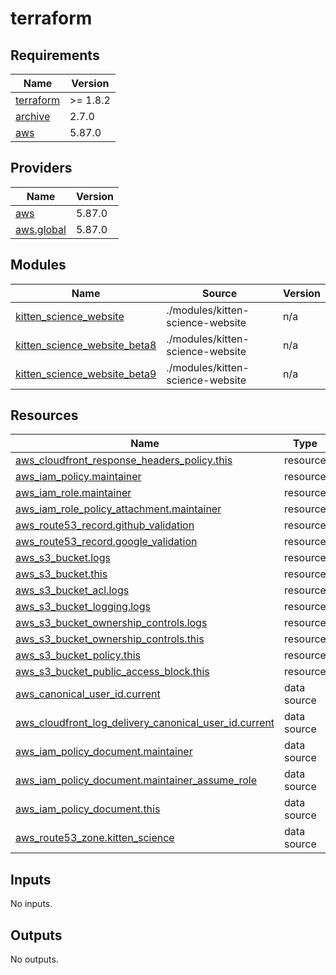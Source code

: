 # terraform

<!-- BEGINNING OF PRE-COMMIT-TERRAFORM DOCS HOOK -->
## Requirements

| Name | Version |
|------|---------|
| <a name="requirement_terraform"></a> [terraform](#requirement\_terraform) | >= 1.8.2 |
| <a name="requirement_archive"></a> [archive](#requirement\_archive) | 2.7.0 |
| <a name="requirement_aws"></a> [aws](#requirement\_aws) | 5.87.0 |

## Providers

| Name | Version |
|------|---------|
| <a name="provider_aws"></a> [aws](#provider\_aws) | 5.87.0 |
| <a name="provider_aws.global"></a> [aws.global](#provider\_aws.global) | 5.87.0 |

## Modules

| Name | Source | Version |
|------|--------|---------|
| <a name="module_kitten_science_website"></a> [kitten\_science\_website](#module\_kitten\_science\_website) | ./modules/kitten-science-website | n/a |
| <a name="module_kitten_science_website_beta8"></a> [kitten\_science\_website\_beta8](#module\_kitten\_science\_website\_beta8) | ./modules/kitten-science-website | n/a |
| <a name="module_kitten_science_website_beta9"></a> [kitten\_science\_website\_beta9](#module\_kitten\_science\_website\_beta9) | ./modules/kitten-science-website | n/a |

## Resources

| Name | Type |
|------|------|
| [aws_cloudfront_response_headers_policy.this](https://registry.terraform.io/providers/hashicorp/aws/5.87.0/docs/resources/cloudfront_response_headers_policy) | resource |
| [aws_iam_policy.maintainer](https://registry.terraform.io/providers/hashicorp/aws/5.87.0/docs/resources/iam_policy) | resource |
| [aws_iam_role.maintainer](https://registry.terraform.io/providers/hashicorp/aws/5.87.0/docs/resources/iam_role) | resource |
| [aws_iam_role_policy_attachment.maintainer](https://registry.terraform.io/providers/hashicorp/aws/5.87.0/docs/resources/iam_role_policy_attachment) | resource |
| [aws_route53_record.github_validation](https://registry.terraform.io/providers/hashicorp/aws/5.87.0/docs/resources/route53_record) | resource |
| [aws_route53_record.google_validation](https://registry.terraform.io/providers/hashicorp/aws/5.87.0/docs/resources/route53_record) | resource |
| [aws_s3_bucket.logs](https://registry.terraform.io/providers/hashicorp/aws/5.87.0/docs/resources/s3_bucket) | resource |
| [aws_s3_bucket.this](https://registry.terraform.io/providers/hashicorp/aws/5.87.0/docs/resources/s3_bucket) | resource |
| [aws_s3_bucket_acl.logs](https://registry.terraform.io/providers/hashicorp/aws/5.87.0/docs/resources/s3_bucket_acl) | resource |
| [aws_s3_bucket_logging.logs](https://registry.terraform.io/providers/hashicorp/aws/5.87.0/docs/resources/s3_bucket_logging) | resource |
| [aws_s3_bucket_ownership_controls.logs](https://registry.terraform.io/providers/hashicorp/aws/5.87.0/docs/resources/s3_bucket_ownership_controls) | resource |
| [aws_s3_bucket_ownership_controls.this](https://registry.terraform.io/providers/hashicorp/aws/5.87.0/docs/resources/s3_bucket_ownership_controls) | resource |
| [aws_s3_bucket_policy.this](https://registry.terraform.io/providers/hashicorp/aws/5.87.0/docs/resources/s3_bucket_policy) | resource |
| [aws_s3_bucket_public_access_block.this](https://registry.terraform.io/providers/hashicorp/aws/5.87.0/docs/resources/s3_bucket_public_access_block) | resource |
| [aws_canonical_user_id.current](https://registry.terraform.io/providers/hashicorp/aws/5.87.0/docs/data-sources/canonical_user_id) | data source |
| [aws_cloudfront_log_delivery_canonical_user_id.current](https://registry.terraform.io/providers/hashicorp/aws/5.87.0/docs/data-sources/cloudfront_log_delivery_canonical_user_id) | data source |
| [aws_iam_policy_document.maintainer](https://registry.terraform.io/providers/hashicorp/aws/5.87.0/docs/data-sources/iam_policy_document) | data source |
| [aws_iam_policy_document.maintainer_assume_role](https://registry.terraform.io/providers/hashicorp/aws/5.87.0/docs/data-sources/iam_policy_document) | data source |
| [aws_iam_policy_document.this](https://registry.terraform.io/providers/hashicorp/aws/5.87.0/docs/data-sources/iam_policy_document) | data source |
| [aws_route53_zone.kitten_science](https://registry.terraform.io/providers/hashicorp/aws/5.87.0/docs/data-sources/route53_zone) | data source |

## Inputs

No inputs.

## Outputs

No outputs.
<!-- END OF PRE-COMMIT-TERRAFORM DOCS HOOK -->

